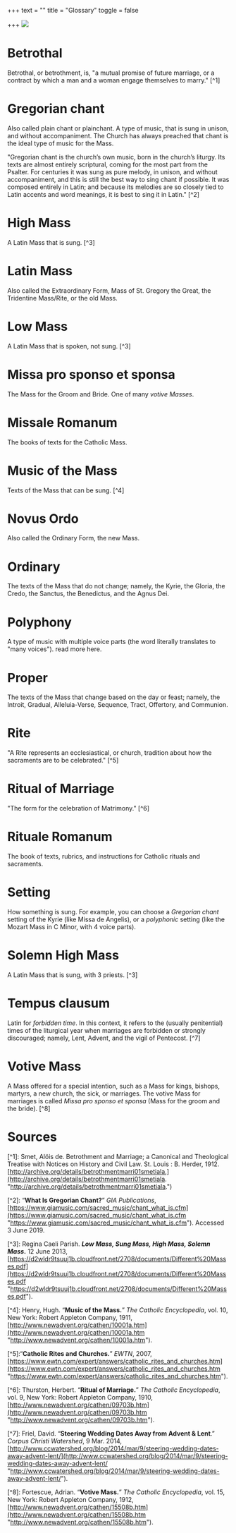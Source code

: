 +++
text = ""
title = "Glossary"
toggle = false

+++
![](/uploads/_MG_0182-min.JPG)

# Betrothal

Betrothal, or betrothment, is, "a mutual promise of future marriage, or a contract by which a man and a woman engage themselves to marry." \[^1\]

# Gregorian chant

Also called plain chant or plainchant. A type of music, that is sung in unison, and without accompaniment. The Church has always preached that chant is the ideal type of music for the Mass.

"Gregorian chant is the church’s own music, born in the church’s liturgy. Its texts are almost entirely scriptural, coming for the most part from the Psalter. For centuries it was sung as pure melody, in unison, and without accompaniment, and this is still the best way to sing chant if possible. It was composed entirely in Latin; and because its melodies are so closely tied to Latin accents and word meanings, it is best to sing it in Latin." \[^2\]

# High Mass

A Latin Mass that is sung. \[^3\]

# Latin Mass

Also called the Extraordinary Form, Mass of St. Gregory the Great, the Tridentine Mass/Rite, or the old Mass.

# Low Mass

A Latin Mass that is spoken, not sung. \[^3\]

# Missa pro sponso et sponsa

The Mass for the Groom and Bride. One of many _votive Masses_.

# Missale Romanum

The books of texts for the Catholic Mass.

# Music of the Mass

Texts of the Mass that can be sung. \[^4\]

# Novus Ordo

Also called the Ordinary Form, the new Mass.

# Ordinary

The texts of the Mass that do not change; namely, the Kyrie, the Gloria, the Credo, the Sanctus, the Benedictus, and the Agnus Dei.

# Polyphony

A type of music with multiple voice parts (the word literally translates to "many voices"). read more here.

# Proper

The texts of the Mass that change based on the day or feast; namely, the Introit, Gradual, Alleluia-Verse, Sequence, Tract, Offertory, and Communion.

# Rite

"A Rite represents an ecclesiastical, or church, tradition about how the sacraments are to be celebrated." \[^5\]

# Ritual of Marriage

"The form for the celebration of Matrimony." \[^6\]

# Rituale Romanum

The book of texts, rubrics, and instructions for Catholic rituals and sacraments.

# Setting

How something is sung. For example, you can choose a _Gregorian chant_ setting of the Kyrie (like Missa de Angelis), or a _polyphonic_ setting (like the Mozart Mass in C Minor, with 4 voice parts).

# Solemn High Mass

A Latin Mass that is sung, with 3 priests. \[^3\]

# Tempus clausum

Latin for _forbidden time_. In this context, it refers to the (usually penitential) times of the liturgical year when marriages are forbidden or strongly discouraged; namely, Lent, Advent, and the vigil of Pentecost. \[^7\]

# Votive Mass

A Mass offered for a special intention, such as a Mass for kings, bishops, martyrs, a new church, the sick, or marriages. The votive Mass for marriages is called _Missa pro sponso et sponsa_ (Mass for the groom and the bride). \[^8\]

# Sources

\[^1\]: Smet, Alöis de. Betrothment and Marriage; a Canonical and Theological Treatise with Notices on History and Civil Law. St. Louis : B. Herder, 1912. [http://archive.org/details/betrothmentmarri01smetiala.](http://archive.org/details/betrothmentmarri01smetiala. "http://archive.org/details/betrothmentmarri01smetiala.")

\[^2\]: “**What Is Gregorian Chant?**” _GIA Publications_, [https://www.giamusic.com/sacred_music/chant_what_is.cfm](https://www.giamusic.com/sacred_music/chant_what_is.cfm "https://www.giamusic.com/sacred_music/chant_what_is.cfm"). Accessed 3 June 2019.

\[^3\]: Regina Caeli Parish. **_Low Mass, Sung Mass, High Mass, Solemn Mass_.** 12 June 2013, [https://d2wldr9tsuuj1b.cloudfront.net/2708/documents/Different%20Masses.pdf](https://d2wldr9tsuuj1b.cloudfront.net/2708/documents/Different%20Masses.pdf "https://d2wldr9tsuuj1b.cloudfront.net/2708/documents/Different%20Masses.pdf").

\[^4\]: Henry, Hugh. “**Music of the Mass.**” _The Catholic Encyclopedia_, vol. 10, New York: Robert Appleton Company, 1911, [http://www.newadvent.org/cathen/10001a.htm](http://www.newadvent.org/cathen/10001a.htm "http://www.newadvent.org/cathen/10001a.htm").

\[^5\]:“**Catholic Rites and Churches.**” _EWTN_, 2007, [https://www.ewtn.com/expert/answers/catholic_rites_and_churches.htm](https://www.ewtn.com/expert/answers/catholic_rites_and_churches.htm "https://www.ewtn.com/expert/answers/catholic_rites_and_churches.htm").

\[^6\]: Thurston, Herbert. “**Ritual of Marriage.**” _The Catholic Encyclopedia_, vol. 9, New York: Robert Appleton Company, 1910, [http://www.newadvent.org/cathen/09703b.htm](http://www.newadvent.org/cathen/09703b.htm "http://www.newadvent.org/cathen/09703b.htm").

\[^7\]: Friel, David. “**Steering Wedding Dates Away from Advent & Lent**.” _Corpus Christi Watershed_, 9 Mar. 2014, [http://www.ccwatershed.org/blog/2014/mar/9/steering-wedding-dates-away-advent-lent/](http://www.ccwatershed.org/blog/2014/mar/9/steering-wedding-dates-away-advent-lent/ "http://www.ccwatershed.org/blog/2014/mar/9/steering-wedding-dates-away-advent-lent/").

\[^8\]: Fortescue, Adrian. “**Votive Mass.**” _The Catholic Encyclopedia_, vol. 15, New York: Robert Appleton Company, 1912, [http://www.newadvent.org/cathen/15508b.htm](http://www.newadvent.org/cathen/15508b.htm "http://www.newadvent.org/cathen/15508b.htm").